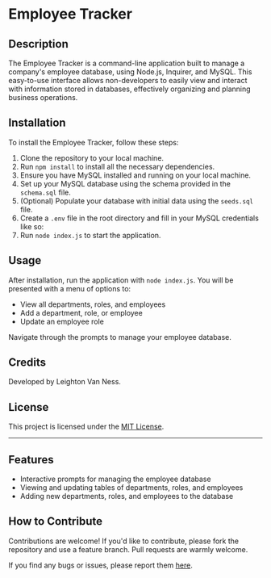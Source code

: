 # Employee Tracker

## Description

The Employee Tracker is a command-line application built to manage a company's employee database, using Node.js, Inquirer, and MySQL. This easy-to-use interface allows non-developers to easily view and interact with information stored in databases, effectively organizing and planning business operations.

## Installation

To install the Employee Tracker, follow these steps:

1. Clone the repository to your local machine.
2. Run `npm install` to install all the necessary dependencies.
3. Ensure you have MySQL installed and running on your local machine.
4. Set up your MySQL database using the schema provided in the `schema.sql` file.
5. (Optional) Populate your database with initial data using the `seeds.sql` file.
6. Create a `.env` file in the root directory and fill in your MySQL credentials like so:
7. Run `node index.js` to start the application.

## Usage

After installation, run the application with `node index.js`. You will be presented with a menu of options to:

- View all departments, roles, and employees
- Add a department, role, or employee
- Update an employee role

Navigate through the prompts to manage your employee database.

## Credits

Developed by Leighton Van Ness.

## License

This project is licensed under the [MIT License](LICENSE.txt).

---

## Features

- Interactive prompts for managing the employee database
- Viewing and updating tables of departments, roles, and employees
- Adding new departments, roles, and employees to the database

## How to Contribute

Contributions are welcome! If you'd like to contribute, please fork the repository and use a feature branch. Pull requests are warmly welcome.

If you find any bugs or issues, please report them [here](https://github.com/lvanness7690/employee-tracker/issues).


